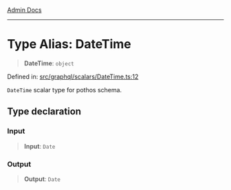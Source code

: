 [Admin Docs](/)

***

# Type Alias: DateTime

> **DateTime**: `object`

Defined in: [src/graphql/scalars/DateTime.ts:12](https://github.com/NishantSinghhhhh/talawa-api/blob/c589e7bc1eb842c2fd40f1d8b61882c5c36978fe/src/graphql/scalars/DateTime.ts#L12)

`DateTime` scalar type for pothos schema.

## Type declaration

### Input

> **Input**: `Date`

### Output

> **Output**: `Date`
